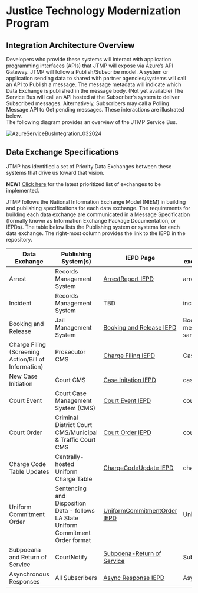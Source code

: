 <h1>Justice Technology Modernization Program</h1>
<h2>Integration Architecture Overview</h2>
<p>Developers who provide these systems will interact with application programming interfaces (APIs) that JTMP will expose via Azure’s API Gateway. ​JTMP will follow a Publish/Subscribe model. ​A system or application sending data to shared with partner agencies/systems will call an API to Publish a message. ​The message metadata will indicate which Data Exchange is published in the message body. ​(Not yet available) The Service Bus will call an API hosted at the Subscriber’s system to deliver Subscribed messages. ​Alternatively, Subscribers may call a Polling Message API to Get pending messages. ​These interactions are illustrated below. <br>
The following diagram provides an overview of the JTMP Service Bus. ​</p>

![AzureServiceBusIntegration_032024](https://github.com/CityOfNewOrleans/JTMP-Data-Exchange-Specs/assets/164246967/b57a533a-3345-4b62-a3b8-5c11cf4c4e98 "Azure Service Bus")

<h2>Data Exchange Specifications </h2>
<p>JTMP has identified a set of Priority Data Exchanges between these systems that drive us toward that vision.  
 
<b>NEW!</b> [Click here](https://github.com/CityOfNewOrleans/JTMP-Data-Exchange-Specs/blob/main/resources/Orleans%20JTMP%20ESB%20Exchange%20List-20241219.xlsx) for the latest prioritized list of exchanges to be implemented.  
 
 JTMP follows the National Information Exchange Model (NIEM) in building and publishing specificaitons for each data exchange. The requirements for building each data exchange are communicated in a Message Specification (formally known as Information Exchange Package Documentation, or IEPDs). The table below lists the Publishing system or systems for each data exchange. The right-most column provides the link to the IEPD in the repository.</p>
 
|Data Exchange |Publishing System(s) |IEPD Page |API Topic-exchangeDataType name|
|-----|------|------|-----|
|Arrest|Records Management System |[ArrestReport IEPD](https://github.com/CityOfNewOrleans/JTMP-Data-Exchange-Specs/blob/main/schemas/ArrestReport_iepd/ArrestReport.md)|arrestReport|
Incident|Records Management System |TBD |incidentReport|
|Booking and Release| Jail Management System|[Booking and Release IEPD](https://github.com/CityOfNewOrleans/JTMP-Data-Exchange-Specs/blob/main/schemas/booking_iepd/BookingAndRelease.md) |Booking Release (two message types share the same schema|
|Charge Filing (Screening Action/Bill of Information) | Prosecutor CMS|[Charge Filing IEPD](https://github.com/CityOfNewOrleans/JTMP-Data-Exchange-Specs/blob/main/schemas/ChargeFiling_iepd/ChargeFiling.md)|CaseChargeFiling|
|New Case Initiation |Court CMS|[Case Initation IEPD](https://github.com/CityOfNewOrleans/JTMP-Data-Exchange-Specs/blob/main/CaseInitiation.md) |caseInitiation|
|Court Event|Court Case Management System (CMS)|[Court Event IEPD](https://github.com/CityOfNewOrleans/JTMP-Data-Exchange-Specs/blob/main/CourtEventExchange.md) |courtEvent|
|Court Order|Criminal District Court CMS/Municipal & Traffic Court CMS|[Court Order IEPD](https://github.com/CityOfNewOrleans/JTMP-Data-Exchange-Specs/blob/main/CourtOrderExchange.md)|courtOrder|
|Charge Code Table Updates|Centrally-hosted Uniform Charge Table|[ChargeCodeUpdate IEPD](https://github.com/CityOfNewOrleans/JTMP-Data-Exchange-Specs/blob/main/ChargeCodeUpdateExchange.md)|chargeUpdate|
|Uniform Commitment Order|Sentencing and Disposition Data - follows LA State Uniform Commitment Order format|[UniformCommitmentOrder IEPD](https://github.com/CityOfNewOrleans/JTMP-Data-Exchange-Specs/blob/main/schemas/UniformCommitmentOrder_iepd/UCO.md)|UniformCommitmentOrder|
|Subpoeana and Return of Service|CourtNotify|[Subpoena-Return of Service](https://github.com/CityOfNewOrleans/JTMP-Data-Exchange-Specs/blob/GJS-Subpoena/schemas/Subpoena_iepd/Subpeona.md)|SubpoenaReturnOfService|
|Asynchronous Responses|All Subscribers|[Async Response IEPD](https://github.com/CityOfNewOrleans/JTMP-Data-Exchange-Specs/blob/main/AsyncResponse.md)|AsyncResponse|
